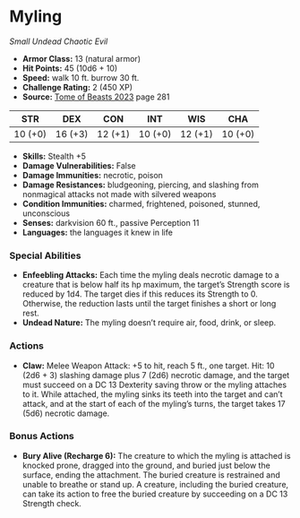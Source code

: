 # Myling

*Small* *Undead* *Chaotic Evil*

- **Armor Class:** 13 (natural armor)
- **Hit Points:** 45 (10d6 + 10)
- **Speed:** walk 10 ft. burrow 30 ft.
- **Challenge Rating:** 2 (450 XP)
- **Source:** [Tome of Beasts 2023](https://koboldpress.com/kpstore/product/tome-of-beasts-1-2023-edition/) page 281

| STR | DEX | CON | INT | WIS | CHA |
| --- | --- | --- | --- | --- | --- |
| 10 (+0) | 16 (+3) | 12 (+1) | 10 (+0) | 12 (+1) | 10 (+0) |

- **Skills:** Stealth +5
- **Damage Vulnerabilities:** False
- **Damage Immunities:** necrotic, poison
- **Damage Resistances:** bludgeoning, piercing, and slashing from nonmagical attacks not made with silvered weapons
- **Condition Immunities:** charmed, frightened, poisoned, stunned, unconscious
- **Senses:** darkvision 60 ft., passive Perception 11
- **Languages:** the languages it knew in life

### Special Abilities

- **Enfeebling Attacks:** Each time the myling deals necrotic damage to a creature that is below half its hp maximum, the target’s Strength score is reduced by 1d4. The target dies if this reduces its Strength to 0. Otherwise, the reduction lasts until the target finishes a short or long rest.
- **Undead Nature:** The myling doesn’t require air, food, drink, or sleep.

### Actions

- **Claw:** Melee Weapon Attack: +5 to hit, reach 5 ft., one target. Hit: 10 (2d6 + 3) slashing damage plus 7 (2d6) necrotic damage, and the target must succeed on a DC 13 Dexterity saving throw or the myling attaches to it. While attached, the myling sinks its teeth into the target and can’t attack, and at the start of each of the myling’s turns, the target takes 17 (5d6) necrotic damage.

### Bonus Actions

- **Bury Alive (Recharge 6):** The creature to which the myling is attached is knocked prone, dragged into the ground, and buried just below the surface, ending the attachment. The buried creature is restrained and unable to breathe or stand up. A creature, including the buried creature, can take its action to free the buried creature by succeeding on a DC 13 Strength check.
